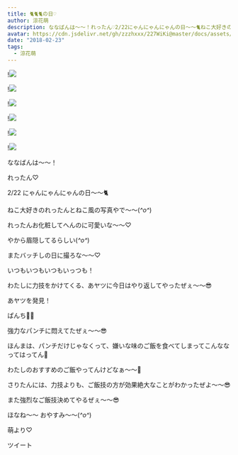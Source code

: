 ```yaml
---
title: 🐈🐈🐈の日♡
author: 涼花萌
description: ななばんは〜〜！れったん♡2/22にゃんにゃんにゃんの日〜〜🐈ねこ大好きのれったんとねこ風の写真やで〜〜(*^o^*)れったんお化粧してへんのに可愛...
avatar: https://cdn.jsdelivr.net/gh/zzzhxxx/227WiKi@master/docs/assets/photo/avatar/moe.jpg
date: "2018-02-23"
tags:
  - 涼花萌
---
```


!![](https://cdn.jsdelivr.net/gh/zzzhxxx/227WiKi-image@master/blog-image/moe-2018-02-23_1.jpg)

!![](https://cdn.jsdelivr.net/gh/zzzhxxx/227WiKi-image@master/blog-image/moe-2018-02-23_2.jpg)

!![](https://cdn.jsdelivr.net/gh/zzzhxxx/227WiKi-image@master/blog-image/moe-2018-02-23_3.jpg)

!![](https://cdn.jsdelivr.net/gh/zzzhxxx/227WiKi-image@master/blog-image/moe-2018-02-23_4.jpg)

!![](https://cdn.jsdelivr.net/gh/zzzhxxx/227WiKi-image@master/blog-image/moe-2018-02-23_5.jpg)

!![](https://cdn.jsdelivr.net/gh/zzzhxxx/227WiKi-image@master/blog-image/moe-2018-02-23_6.jpg)






ななばんは〜〜！






れったん♡







2/22
にゃんにゃんにゃんの日〜〜🐈




ねこ大好きのれったんとねこ風の写真やで〜〜(*^o^*)





れったんお化粧してへんのに可愛いな〜〜♡


やから眉隠してるらしい(*^o^*)





またバッチしの日に撮ろな〜〜♡















いつもいつもいつもいっつも！





わたしに力技をかけてくる、あヤツに今日はやり返してやったぜぇ〜〜😎











あヤツを発見！











ぱんち👊🏻















強力なパンチに悶えてたぜぇ〜〜😎






































ほんまは、パンチだけじゃなくって、嫌いな味のご飯を食べてしまってこんななってはってん🤗





わたしのおすすめのご飯やってんけどなぁ〜〜🤗





さりたんには、力技よりも、ご飯技の方が効果絶大なことがわかったぜよ〜〜😎









また強烈なご飯技決めてやるぜぇ〜〜😎






ほなね〜〜
おやすみ〜〜(*^o^*)




萌より♡


ツイート



